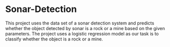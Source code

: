 # Sonar-Detection
This project uses the data set of a sonar detection system and predicts whether the object detected by sonar is a rock or a mine based on the given parameters.
The project uses a logistic regression model as our task is to classify whether the object is a rock or a mine.
